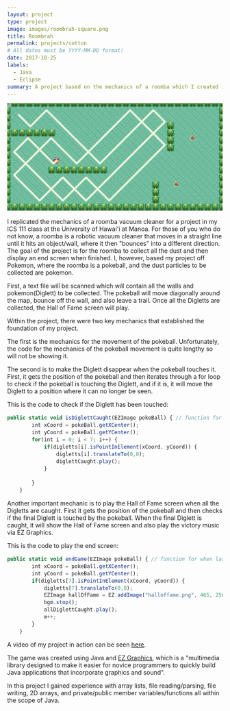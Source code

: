 ```yaml
---
layout: project
type: project
image: images/roombrah-square.png
title: Roombrah
permalink: projects/cotton
# All dates must be YYYY-MM-DD format!
date: 2017-10-25
labels:
  - Java
  - Eclipse
summary: A project based on the mechanics of a roomba which I created in my first ICS Class.
---
```


<img class="ui huge middle image" src="../images/roombrah.png">

I replicated the mechanics of a roomba vacuum cleaner for a project in my ICS 111 class at the University of Hawai'i at Manoa. For those of you who do not know, a roomba is a robotic vacuum cleaner that moves in a straight line until it hits an object/wall, where it then "bounces" into a different direction. The goal of the project is for the roomba to collect all the dust and then display an end screen when finished. I, however, based my project off Pokemon, where the roomba is a pokeball, and the dust particles to be collected are pokemon. 

First, a text file will be scanned which will contain all the walls and pokemon(Diglett) to be collected. The pokeball will move diagonally around the map, bounce off the wall, and also leave a trail. Once all the Digletts are collected, the Hall of Fame screen will play.

Within the project, there were two key mechanics that established the foundation of my project.

The first is the mechanics for the movement of the pokeball. Unfortunately, the code for the mechanics of the pokeball movement is quite lengthy so will not be showing it.

The second is to make the Diglett disappear when the pokeball touches it. First, it gets the position of the pokeball and then iterates through a for loop to check if the pokeball is touching the Diglett, and if it is, it will move the Diglett to a position where it can no longer be seen.

This is the code to check if the Diglett has been touched:
```js
public static void isDiglettCaught(EZImage pokeBall) { // function for when pokeball touches diglett
		int xCoord = pokeBall.getXCenter();
		int yCoord = pokeBall.getYCenter();
		for(int i = 0; i < 7; i++) {
			if(digletts[i].isPointInElement(xCoord, yCoord)) {
				digletts[i].translateTo(0,0);
				diglettCaught.play();
			}

		}
	}

```

Another important mechanic is to play the Hall of Fame screen when all the Digletts are caught. First it gets the position of the pokeball and then checks if the final Diglett is touched by the pokeball. When the final Diglett is caught, it will show the Hall of Fame screen and also play the victory music via EZ Graphics.

This is the code to play the end screen:
```js
public static void endGame(EZImage pokeBall) { // function for when last diglett is touched
		int xCoord = pokeBall.getXCenter();
		int yCoord = pokeBall.getYCenter();
		if(digletts[7].isPointInElement(xCoord, yCoord)) {
			digletts[7].translateTo(0,0);
			EZImage hallOfFame = EZ.addImage("halloffame.png", 465, 250);
			bgm.stop();
			allDiglettCaught.play();
			m++;
		}
	}

```
A video of my project in action can be seen <a href="https://www.youtube.com/watch?v=gKN1nsJKSAk">here</a>.

The game was created using Java and <a href="http://www2.hawaii.edu/~dylank/ics111/">EZ Graphics</a>, which is a "multimedia library designed to make it easier for novice programmers to quickly build Java applications that incorporate graphics and sound". 

In this project I gained experience with array lists, file reading/parsing, file writing, 2D arrays, and private/public member variables/functions all within the scope of Java. 
